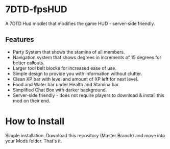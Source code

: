 # 7DTD-fpsHUD
A 7DTD Hud modlet that modifies the game HUD - server-side friendly.

## Features

- Party System that shows the stamina of all members.
- Navigation system that shows degrees in increments of 15 degrees for better callouts.
- Larger tool belt blocks for increased ease of use. 
- Simple design to provide you with information without clutter.
- Clean XP bar with level and amount of XP left for next level.
- Food and Water bar under Health and Stamina bar. 
- Simplified Chat Box with darker background.
- Server-side friendly - does not require players to download & install this mod on their end.

# How to Install
Simple installation. Download this repository (Master Branch) and move into your Mods folder. That's it. 
